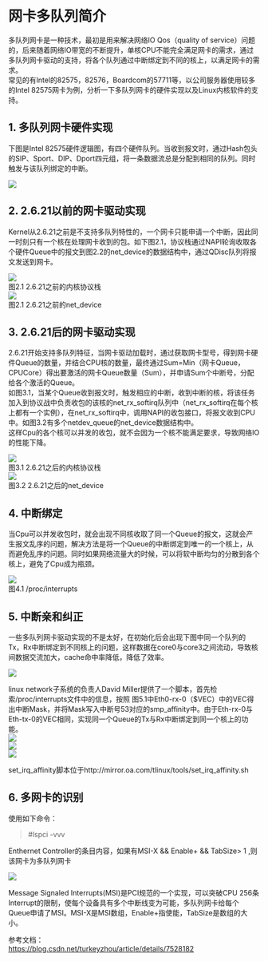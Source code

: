 # 网卡多队列简介
多队列网卡是一种技术，最初是用来解决网络IO Qos（quality of service）问题的，后来随着网络IO带宽的不断提升，单核CPU不能完全满足网卡的需求，通过多队列网卡驱动的支持，将各个队列通过中断绑定到不同的核上，以满足网卡的需求。  
常见的有Intel的82575，82576，Boardcom的57711等，以公司服务器使用较多的Intel 82575网卡为例，分析一下多队列网卡的硬件实现以及Linux内核软件的支持。  

## 1. 多队列网卡硬件实现
下图是Intel 82575硬件逻辑图，有四个硬件队列。当收到报文时，通过Hash包头的SIP、Sport、DIP、Dport四元组，将一条数据流总是分配到相同的队列。同时触发与该队列绑定的中断。

![](./source/netCard_001.gif)

## 2. 2.6.21以前的网卡驱动实现
Kernel从2.6.21之前是不支持多队列特性的，一个网卡只能申请一个中断，因此同一时刻只有一个核在处理网卡收到的包。如下图2.1，协议栈通过NAPI轮询收取各个硬件Queue中的报文到图2.2的net_device的数据结构中，通过QDisc队列将报文发送到网卡。

![](./source/netCard_002.gif)  
图2.1 2.6.21之前的内核协议栈  
![](./source/netCard_003.gif)  
图2.1 2.6.21之前的net_device  

## 3. 2.6.21后的网卡驱动实现
2.6.21开始支持多队列特征，当网卡驱动加载时，通过获取网卡型号，得到网卡硬件Queue的数量，并结合CPU核的数量，最终通过Sum=Min（网卡Queue，CPUCore）得出要激活的网卡Queue数量（Sum），并申请Sum个中断号，分配给各个激活的Queue。  
如图3.1，当某个Queue收到报文时，触发相应的中断，收到中断的核，将该任务加入到协议战中负责收包的该核的net_rx_softirq队列中（net_rx_softirq在每个核上都有一个实例），在net_rx_softirq中，调用NAPI的收包接口，将报文收到CPU中。如图3.2有多个netdev_queue的net_device数据结构中。  
这样Cpu的各个核可以并发的收包，就不会因为一个核不能满足要求，导致网络IO的性能下降。  

![](./source/netCard_004.gif)  
图3.1 2.6.21之后的内核协议栈  
![](./source/netCard_005.gif)  
图3.2 2.6.21之后的net_device  

## 4. 中断绑定
当Cpu可以并发收包时，就会出现不同核收取了同一个Queue的报文，这就会产生报文乱序的问题，解决方法是将一个Queue的中断绑定到唯一的一个核上，从而避免乱序的问题。同时如果网络流量大的时候，可以将软中断均匀的分散到各个核上，避免了Cpu成为瓶颈。  

![](./source/netCard_006.gif)  
图4.1 /proc/interrupts  

## 5. 中断亲和纠正
一些多队列网卡驱动实现的不是太好，在初始化后会出现下图中同一个队列的Tx，Rx中断绑定到不同核上的问题，这样数据在core0与core3之间流动，导致核间数据交流加大，cache命中率降低，降低了效率。  

![](./source/netCard_007.gif)  

linux network子系统的负责人David Miller提供了一个脚本，首先检索/proc/interrupts文件中的信息，按照
图5.1中Eth0-rx-0（$VEC）中的VEC得出中断Mask，并将Mask写入中断号53对应的smp_affinity中。由于Eth-rx-0与Eth-tx-0的VEC相同，实现同一个Queue的Tx与Rx中断绑定到同一个核上的功能。  
![](./source/netCard_008.gif)  
![](./source/netCard_009.gif)  
![](./source/netCard_010.gif)  

set_irq_affinity脚本位于http://mirror.oa.com/tlinux/tools/set_irq_affinity.sh  

## 6. 多网卡的识别
使用如下命令：
> #lspci -vvv  

Enthernet Controller的条目内容，如果有MSI-X && Enable+ && TabSize> 1 ,则该网卡为多队列网卡  

![](./source/netCard_011.jpg)  

Message Signaled Interrupts(MSI)是PCI规范的一个实现，可以突破CPU 256条Interrupt的限制，使每个设备具有多个中断线变为可能，多队列网卡给每个Queue申请了MSI。MSI-X是MSI数组，Enable+指使能，TabSize是数组的大小。

参考文档：  
https://blog.csdn.net/turkeyzhou/article/details/7528182
